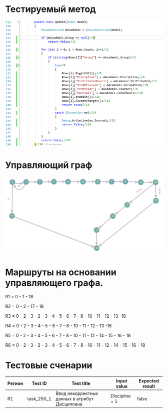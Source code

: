 # Тестируемый метод
![alt text](CODE.PNG "Тестируемый метод")
# Управляющий граф
![alt text](GRAPH.PNG "Тестируемый метод")
# Маршруты на основании управляющего графа.

R1 = 0 - 1 - 18

R2 = 0 - 2 - 17 - 18

R3 = 0 - 2 - 3 - 2 - 3 - 4 - 5 - 6 - 7 - 8 - 10 - 11 - 12 - 13 -18

R4 = 0 - 2 - 3 - 4 - 5 - 6 - 7 - 8 - 10 - 11 - 12 - 13 -18

R5 = 0 - 2 - 3 - 4 - 5 - 6 - 7 - 8 - 10 - 11 - 12 - 14 - 15 - 16 - 18

R6 = 0 - 2 - 3 - 2 - 3 - 4 - 5 - 6 - 7 - 8 - 10 - 11 - 12 - 14 - 15 - 16 - 18

# Тестовые сченарии
|Регион|Test ID|Test title|Input value|Expected result|
| --- | --- | --- | --- | --- |
|R1|task_250_1|Ввод  некорректных данных в атрибут Дисциплина|Discipline  = 1|false|